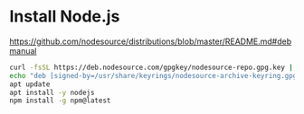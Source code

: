 # Install Node.js	

https://github.com/nodesource/distributions/blob/master/README.md#debmanual	

```sh
curl -fsSL https://deb.nodesource.com/gpgkey/nodesource-repo.gpg.key | gpg --dearmor -o /usr/share/keyrings/nodesource-archive-keyring.gpg
echo "deb [signed-by=/usr/share/keyrings/nodesource-archive-keyring.gpg] https://deb.nodesource.com/node_22.x nodistro main" > /etc/apt/sources.list.d/nodesource.list
apt update
apt install -y nodejs
npm install -g npm@latest
```
